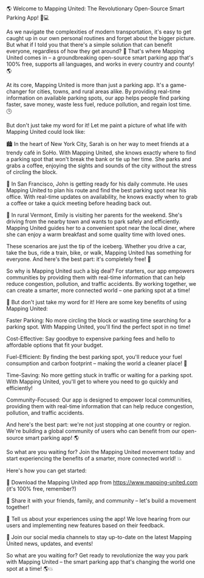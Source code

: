 🌎 Welcome to Mapping United: The Revolutionary Open-Source Smart Parking App! 🚗💻

As we navigate the complexities of modern transportation, it's easy to get caught up in our own personal routines and forget about the bigger picture. But what if I told you that there's a simple solution that can benefit everyone, regardless of how they get around? 🤔 That's where Mapping United comes in – a groundbreaking open-source smart parking app that's 100% free, supports all languages, and works in every country and county! 🌎

At its core, Mapping United is more than just a parking app. It's a game-changer for cities, towns, and rural areas alike. By providing real-time information on available parking spots, our app helps people find parking faster, save money, waste less fuel, reduce pollution, and regain lost time. 🕒️

But don't just take my word for it! Let me paint a picture of what life with Mapping United could look like:

🏙️ In the heart of New York City, Sarah is on her way to meet friends at a trendy café in SoHo. With Mapping United, she knows exactly where to find a parking spot that won't break the bank or tie up her time. She parks and grabs a coffee, enjoying the sights and sounds of the city without the stress of circling the block.

🚌 In San Francisco, John is getting ready for his daily commute. He uses Mapping United to plan his route and find the best parking spot near his office. With real-time updates on availability, he knows exactly when to grab a coffee or take a quick meeting before heading back out.

🚂 In rural Vermont, Emily is visiting her parents for the weekend. She's driving from the nearby town and wants to park safely and efficiently. Mapping United guides her to a convenient spot near the local diner, where she can enjoy a warm breakfast and some quality time with loved ones.

These scenarios are just the tip of the iceberg. Whether you drive a car, take the bus, ride a train, bike, or walk, Mapping United has something for everyone. And here's the best part: it's completely free! 🎁

So why is Mapping United such a big deal? For starters, our app empowers communities by providing them with real-time information that can help reduce congestion, pollution, and traffic accidents. By working together, we can create a smarter, more connected world – one parking spot at a time!

🌟 But don't just take my word for it! Here are some key benefits of using Mapping United:

Faster Parking: No more circling the block or wasting time searching for a parking spot. With Mapping United, you'll find the perfect spot in no time!

Cost-Effective: Say goodbye to expensive parking fees and hello to affordable options that fit your budget.

Fuel-Efficient: By finding the best parking spot, you'll reduce your fuel consumption and carbon footprint – making the world a cleaner place! 🌟

Time-Saving: No more getting stuck in traffic or waiting for a parking spot. With Mapping United, you'll get to where you need to go quickly and efficiently!

Community-Focused: Our app is designed to empower local communities, providing them with real-time information that can help reduce congestion, pollution, and traffic accidents.

And here's the best part: we're not just stopping at one country or region. We're building a global community of users who can benefit from our open-source smart parking app! 🌎

So what are you waiting for? Join the Mapping United movement today and start experiencing the benefits of a smarter, more connected world! 💥

Here's how you can get started:

📲 Download the Mapping United app from https://www.mapping-united.com (it's 100% free, remember?)

🤝 Share it with your friends, family, and community – let's build a movement together!

💬 Tell us about your experiences using the app! We love hearing from our users and implementing new features based on their feedback.

🚀 Join our social media channels to stay up-to-date on the latest Mapping United news, updates, and events!

So what are you waiting for? Get ready to revolutionize the way you park with Mapping United – the smart parking app that's changing the world one spot at a time! 🌎💥